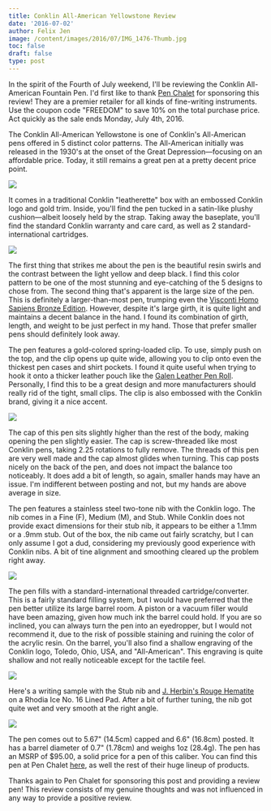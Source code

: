 ```yaml
---
title: Conklin All-American Yellowstone Review
date: '2016-07-02'
author: Felix Jen
image: /content/images/2016/07/IMG_1476-Thumb.jpg
toc: false
draft: false
type: post
---
```


In the spirit of the Fourth of July weekend, I'll be reviewing the Conklin All-American Fountain Pen. I'd first like to thank [Pen Chalet](https://www.penchalet.com) for sponsoring this review! They are a premier retailer for all kinds of fine-writing instruments. Use the coupon code "FREEDOM" to save 10% on the total purchase price. Act quickly as the sale ends Monday, July 4th, 2016.

The Conklin All-American Yellowstone is one of Conklin's All-American pens offered in 5 distinct color patterns. The All-American initially was released in the 1930's at the onset of the Great Depression—focusing on an affordable price. Today, it  still remains a great pen at a pretty decent price point.

![](/content/images/2016/07/IMG_1476.jpg)

It comes in a traditional Conklin "leatherette" box with an embossed Conklin logo and gold trim. Inside, you'll find the pen tucked in a satin-like plushy cushion—albeit loosely held by the strap. Taking away the baseplate, you'll find the standard Conklin warranty and care card, as well as 2 standard-international cartridges. 

![](/content/images/2016/07/IMG_1467.jpg)

The first thing that strikes me about the pen is the beautiful resin swirls and the contrast between the light yellow and deep black. I find this color pattern to be one of the most stunning and eye-catching of the 5 designs to chose from. The second thing that's apparent is the large size of the pen. This is definitely a larger-than-most pen, trumping even the [Visconti Homo Sapiens Bronze Edition](http://www.inksandpens.com/visconti-homo-sapiens-review/). However, despite it's large girth, it is quite light and maintains a decent balance in the hand. I found its combination of girth, length, and weight to be just perfect in my hand. Those that prefer smaller pens should definitely look away. 

The pen features a gold-colored spring-loaded clip. To use, simply push on the top, and the clip opens up quite wide, allowing you to clip onto even the thickest pen cases and shirt pockets. I found it quite useful when trying to hook it onto a thicker leather pouch like the [Galen Leather Pen Roll](http://www.inksandpens.com/galen-leather-pen-roll-review/). Personally, I find this to be a great design and more manufacturers should really rid of the tight, small clips. The clip is also embossed with the Conklin brand, giving it a nice accent. 

![](/content/images/2016/07/IMG_1478.jpg)

The cap of this pen sits slightly higher than the rest of the body, making opening the pen slightly easier. The cap is screw-threaded like most Conklin pens, taking 2.25 rotations to fully remove. The threads of this pen are very well made and the cap almost glides when turning. This cap posts nicely on the back of the pen, and does not impact the balance too noticeably. It does add a bit of length, so again, smaller hands may have an issue. I'm indifferent between posting and not, but my hands are above average in size. 

The pen features a stainless steel two-tone nib with the Conklin logo. The nib comes in a Fine (F), Medium (M), and Stub. While Conklin does not provide exact dimensions for their stub nib, it appears to be either a 1.1mm or a .9mm stub. Out of the box, the nib came out fairly scratchy, but I can only assume I got a dud, considering my previously good experience with Conklin nibs. A bit of tine alignment and smoothing cleared up the problem right away. 

![](/content/images/2016/07/IMG_1485.jpg)

The pen fills with a standard-international threaded cartridge/converter. This is a fairly standard filling system, but I would have preferred that the pen better utilize its large barrel room. A piston or a vacuum filler would have been amazing, given how much ink the barrel could hold. If you are so inclined, you can always turn the pen into an eyedropper, but I would not recommend it, due to the risk of possible staining and ruining the color of the acrylic resin. On the barrel, you'll also find a shallow engraving of the Conklin logo, Toledo, Ohio, USA, and "All-American". This engraving is quite shallow and not really noticeable except for the tactile feel.

![](/content/images/2016/07/IMG_1491.jpg)

Here's a writing sample with the Stub nib and [J. Herbin's Rouge Hematite](http://www.inksandpens.com/j-herbin-rouge-hematite-review/) on a Rhodia Ice No. 16 Lined Pad. After a bit of further tuning, the nib got quite wet and very smooth at the right angle. 

![](/content/images/2016/07/IMG_1508.jpg)

The pen comes out to 5.67" (14.5cm) capped and 6.6" (16.8cm) posted. It has a barrel diameter of 0.7" (1.78cm) and weighs 1oz (28.4g). The pen has an MSRP of $95.00, a solid price for a pen of this caliber. You can find this pen at Pen Chalet [here](https://www.penchalet.com/fine_pens/fountain_pens/conklin_all_american_fountain_pen.html), as well the rest of their huge lineup of products. 

Thanks again to Pen Chalet for sponsoring this post and providing a review pen! This review consists of my genuine thoughts and was not influenced in any way to provide a positive review.